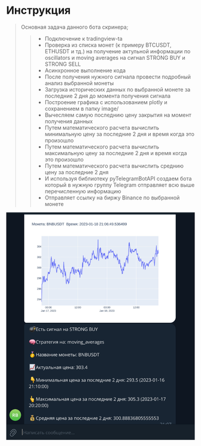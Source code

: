 # Инструкция
> Основная задача данного бота скринера;
>> * Подключение к tradingview-ta
>> * Проверка из списка монет (к примеру BTCUSDT, ETHUSDT и тд.) на получение актульной информации по oscillators и moving averages на сигнал STRONG BUY и STRONG SELL
>> * Асинхронное выполнение кода
>> * После получения нужного сигнала провести подробный анализ выбранной монеты
>> * Загрузка исторических данных по выбранной монете за последние 2 дня до момента получения сигнала
>> * Построение графика с использованием plotly и сохранением в папку image/
>> * Вычесляем самую последнию цену закрытия на момент получения данных
>> * Путем математического расчета вычислить минимальную цену за последние 2 дня и время когда это произошло
>> * Путем математического расчета вычислить максимальную цену за последние 2 дня и время когда это произошло
>> * Путем математического расчета вычислить среднию цену за последние 2 дня
>> * И используя библиотеку pyTelegramBotAPI создаем бота который в нужную группу Telegram отправляет всю выше перечисленную информацию
>> * Отправляет ссылку на биржу Binance по выбранной монете

![](image/readmi_image.png)

